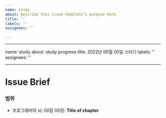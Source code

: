 ```yaml
---
name: study
about: Describe this issue template's purpose here.
title: ''
labels: ''
assignees: ''

---
```


---
name: study
about: study progress
title: 2022년 00월 00일 스터디
labels: ''
assignees: ''

---

# Issue Brief

### 범위
- 프로그래머의 뇌: 00장
    00장: **Title of chapter**
